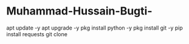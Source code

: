 # Muhammad-Hussain-Bugti-
apt update -y
apt upgrade -y
pkg install python -y
pkg install git -y
pip install requests
git clone 
